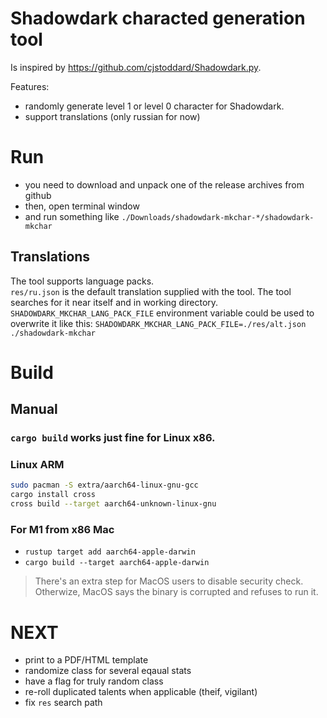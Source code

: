 # Shadowdark characted generation tool

Is inspired by https://github.com/cjstoddard/Shadowdark.py.

Features:
- randomly generate level 1 or level 0 character for Shadowdark.
- support translations (only russian for now)

# Run

- you need to download and unpack one of the release archives from github
- then, open terminal window
- and run something like `./Downloads/shadowdark-mkchar-*/shadowdark-mkchar`

## Translations

The tool supports language packs.  
`res/ru.json` is the default translation supplied with the tool.
The tool searches for it near itself and in working directory.  
`SHADOWDARK_MKCHAR_LANG_PACK_FILE` environment variable could be used to overwrite it like this: `SHADOWDARK_MKCHAR_LANG_PACK_FILE=./res/alt.json ./shadowdark-mkchar`

# Build

## Manual

### `cargo build` works just fine for **Linux x86**.
### Linux ARM
```sh
sudo pacman -S extra/aarch64-linux-gnu-gcc
cargo install cross
cross build --target aarch64-unknown-linux-gnu
```

### For M1 from x86 Mac
- `rustup target add aarch64-apple-darwin`
- `cargo build --target aarch64-apple-darwin`

> There's an extra step for MacOS users to disable security check.
> Otherwize, MacOS says the binary is corrupted and refuses to run it.

# NEXT

- print to a PDF/HTML template
- randomize class for several eqaual stats
- have a flag for truly random class
- re-roll duplicated talents when applicable (theif, vigilant)
- fix `res` search path